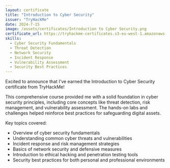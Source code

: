 ```yaml
---
layout: certificate
title: "Introduction to Cyber Security"
issuer: "TryHackMe"
date: 2024-7-15
image: /assets/certificates/Introduction to Cyber Security.png
certificate_url: https://tryhackme-certificates.s3-eu-west-1.amazonaws.com/THM-LOAZXIAKKZ.pdf
skills:
  - Cyber Security Fundamentals
  - Threat Detection
  - Network Security
  - Incident Response
  - Vulnerability Assessment
  - Security Best Practices
---
```


Excited to announce that I've earned the Introduction to Cyber Security certificate from TryHackMe!

This comprehensive course provided me with a solid foundation in cyber security principles, including core concepts like threat detection, risk management, and vulnerability assessment. The hands-on labs and challenges helped reinforce best practices for safeguarding digital assets.

Key topics covered:

- Overview of cyber security fundamentals
- Understanding common cyber threats and vulnerabilities
- Incident response and risk management strategies
- Basics of network security and defensive measures
- Introduction to ethical hacking and penetration testing tools
- Security best practices for both personal and professional environments